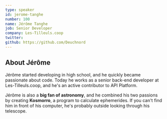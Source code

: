 ```yaml
---
type: speaker
id: jerome-tanghe
number: 100
name: Jérôme Tanghe
job: Senior Developer
company: Les-Tilleuls.coop
twitter:
github: https://github.com/Deuchnord
---
```


## About Jérôme

Jérôme started developing in high school, and he quickly became passionate about code. Today he works as a senior back-end developer at Les-Tilleuls.coop, and he's an active contributor to API Platform.

Jérôme is also a **big fan of astronomy**, and he combined his two passions by creating **Kosmorro**, a program to calculate ephemerides. If you can't find him in front of his computer, he's probably outside looking through his telescope.

